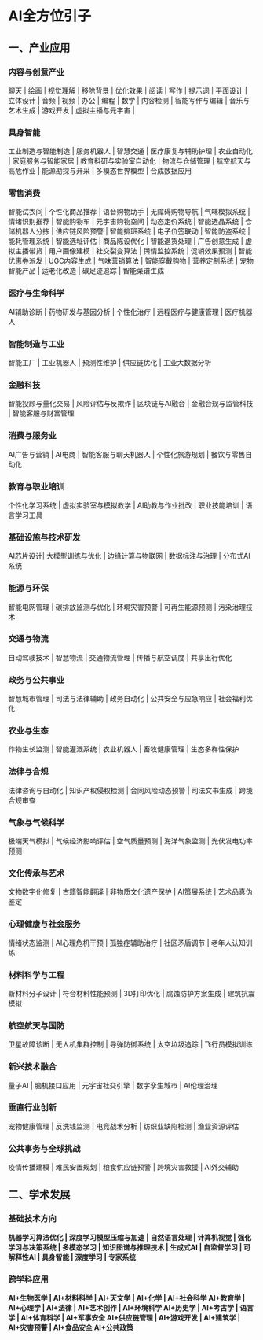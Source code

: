 # AI全方位引子


## 一、产业应用
### 内容与创意产业
聊天 | 绘画 | 视觉理解 | 移除背景 | 优化效果 | 阅读 | 写作 | 提示词 | 平面设计 | 立体设计 | 音频 | 视频 | 办公 | 编程 | 数学 | 内容检测 | 智能写作与编辑 | 音乐与艺术生成 | 游戏开发 | 虚拟主播与元宇宙 | 

### 具身智能
工业制造与智能制造 | 服务机器人 | 智慧交通 | 医疗康复与辅助护理 | 农业自动化 | 家庭服务与智能家居 | 教育科研与实验室自动化 | 物流与仓储管理 | 航空航天与高危作业 | 能源勘探与开采 | 多模态世界模型 | 合成数据应用 

### 零售消费
智能试衣间 | 个性化商品推荐 | 语音购物助手 | 无障碍购物导航 | 气味模拟系统 | 情绪识别推荐 | 智能购物车 | 元宇宙购物空间 | 动态定价系统 | 智能选品系统 | 仓储机器人分拣 | 供应链风险预警 | 智能排班系统 | 电子价签联动 | 智能防盗系统 | 能耗管理系统 | 智能选址评估 | 商品陈设优化 | 智能退货处理 | 广告创意生成 | 虚拟主播带货 | 用户画像建模 | 社交裂变算法 | 舆情监控系统 | 促销效果预测 | 智能优惠券派发 | UGC内容生成 | 气味营销算法 |
智能穿戴购物 | 营养定制系统 | 宠物智能产品 | 适老化改造 | 碳足迹追踪 | 智能菜谱生成 



### 医疗与生命科学
AI辅助诊断 | 药物研发与基因分析 | 个性化治疗 | 远程医疗与健康管理 | 医疗机器人

### 智能制造与工业
智能工厂 | 工业机器人 | 预测性维护 | 供应链优化 | 工业大数据分析

### 金融科技
智能投顾与量化交易 | 风险评估与反欺诈 | 区块链与AI融合 | 金融合规与监管科技 | 智能客服与财富管理

### 消费与服务业
AI广告与营销 | AI电商 | 智能客服与聊天机器人 | 个性化旅游规划 | 餐饮与零售自动化

### 教育与职业培训
个性化学习系统 | 虚拟实验室与模拟教学 | AI助教与作业批改 | 职业技能培训 | 语言学习工具

### 基础设施与技术研发
AI芯片设计| 大模型训练与优化 | 边缘计算与物联网 | 数据标注与治理 | 分布式AI系统

### 能源与环保
智能电网管理 | 碳排放监测与优化 | 环境灾害预警 | 可再生能源预测 | 污染治理技术

### 交通与物流
自动驾驶技术 | 智慧物流 | 交通物流管理 | 传播与航空调度 | 共享出行优化

### 政务与公共事业
智慧城市管理 | 司法与法律辅助 | 政务自动化 | 公共安全与应急响应 | 社会福利优化

### 农业与生态
作物生长监测 | 智能灌溉系统 | 农业机器人 | 畜牧健康管理 | 生态多样性保护

### 法律与合规
法律咨询与自动化 | 知识产权侵权检测 | 合同风险动态预警 | 司法文书生成 | 跨境合规审查

### 气象与气候科学
极端天气模拟 | 气候经济影响评估 | 空气质量预测 | 海洋气象监测 | 光伏发电功率预测

### 文化传承与艺术
文物数字化修复 | 古籍智能翻译 | 非物质文化遗产保护 | AI策展系统 | 艺术品真伪鉴定

### 心理健康与社会服务
情绪状态监测 | AI心理危机干预 | 孤独症辅助治疗 | 社区矛盾调节 | 老年人认知训练

### 材料科学与工程
新材料分子设计 | 符合材料性能预测 | 3D打印优化 | 腐蚀防护方案生成 | 建筑抗震模拟

### 航空航天与国防
卫星故障诊断 | 无人机集群控制 | 导弹防御系统 | 太空垃圾追踪 | 飞行员模拟训练

### 新兴技术融合
量子AI | 脑机接口应用 | 元宇宙社交引擎 | 数字孪生城市 | AI伦理治理

### 垂直行业创新
宠物健康管理 | 反洗钱监测 | 电竞战术分析 | 纺织业缺陷检测 | 渔业资源评估

### 公共事务与全球挑战
疫情传播建模 | 难民安置规划 | 粮食供应链预警 | 跨境灾害救援 | AI外交辅助


<b><b><b><b><b>

## 二、学术发展
### 基础技术方向
机器学习算法优化 | 深度学习模型压缩与加速 | 自然语言处理 | 计算机视觉 | 强化学习与决策系统 | 多模态学习 | 知识图谱与推理技术 | 生成式AI | 自监督学习 | 可解释性AI | 具身智能 | 深度学习 | 专家系统

### 跨学科应用
AI+生物医学 | AI+材料科学 | AI+天文学 | AI+化学 | AI+社会科学 
AI+教育学 | AI+心理学 | AI+法律 | AI+艺术创作 | AI+环境科学
AI+历史学 | AI+考古学 | 语言学 | AI+体育科学 | AI+军事安全
AI+供应链管理 | AI+游戏开发 | AI+建筑学 | AI+灾害预警 | AI+食品安全
AI+公共政策






